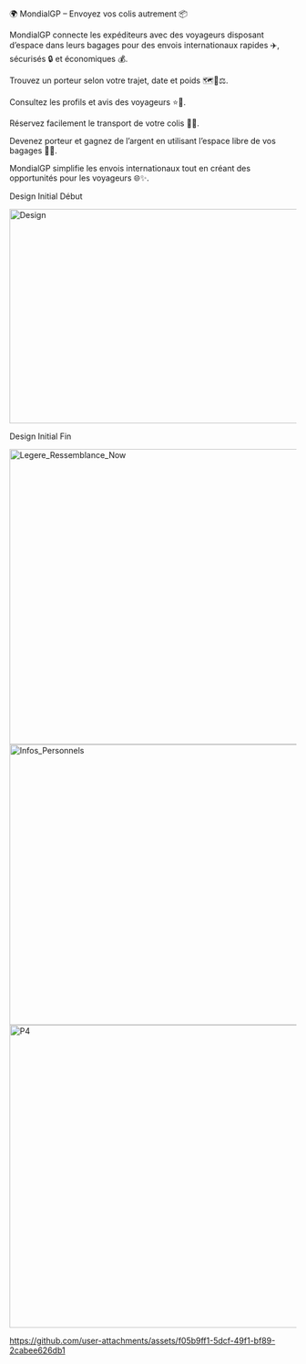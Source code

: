 🌍 MondialGP – Envoyez vos colis autrement 📦

MondialGP connecte les expéditeurs avec des voyageurs disposant d’espace dans leurs bagages pour des envois internationaux rapides ✈️, sécurisés 🔒 et économiques 💰.

Trouvez un porteur selon votre trajet, date et poids 🗺️📅⚖️.

Consultez les profils et avis des voyageurs ⭐👤.

Réservez facilement le transport de votre colis 📝🚚.

Devenez porteur et gagnez de l’argent en utilisant l’espace libre de vos bagages 💼💸.

MondialGP simplifie les envois internationaux tout en créant des opportunités pour les voyageurs 🌐✨.

Design Initial Début

<img width="631" height="376" alt="Design" src="https://github.com/user-attachments/assets/775b9d69-ad4b-4acc-ab50-f4e4622934fa" />

Design Initial Fin


<img width="949" height="518" alt="Legere_Ressemblance_Now" src="https://github.com/user-attachments/assets/d0b13076-6324-436e-a617-efb9364c78bb" />




<img width="957" height="492" alt="Infos_Personnels" src="https://github.com/user-attachments/assets/445926e2-f83d-458f-9d55-c0ef853610e9" />

<img width="946" height="531" alt="P4" src="https://github.com/user-attachments/assets/a2291fef-106a-4691-b8f4-8e8e91a7a08b" />




https://github.com/user-attachments/assets/f05b9ff1-5dcf-49f1-bf89-2cabee626db1

